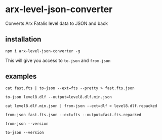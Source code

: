 # arx-level-json-converter

Converts Arx Fatalis level data to JSON and back

## installation

`npm i arx-level-json-converter -g`

This will give you access to `to-json` and `from-json`

## examples

`cat fast.fts | to-json --ext=fts --pretty > fast.fts.json`

`to-json level8.dlf --output=level8.dlf.min.json`

`cat level8.dlf.min.json | from-json --ext=dlf > level8.dlf.repacked`

`from-json fast.fts.json --ext=fts --output=fast.fts.repacked`

`from-json --version`

`to-json --version`
